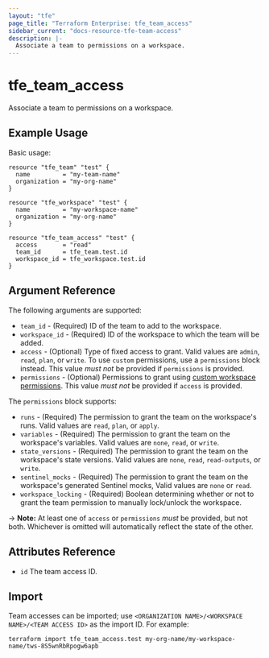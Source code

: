 ```yaml
---
layout: "tfe"
page_title: "Terraform Enterprise: tfe_team_access"
sidebar_current: "docs-resource-tfe-team-access"
description: |-
  Associate a team to permissions on a workspace.
---
```


# tfe_team_access

Associate a team to permissions on a workspace.

## Example Usage

Basic usage:

```hcl
resource "tfe_team" "test" {
  name         = "my-team-name"
  organization = "my-org-name"
}

resource "tfe_workspace" "test" {
  name         = "my-workspace-name"
  organization = "my-org-name"
}

resource "tfe_team_access" "test" {
  access       = "read"
  team_id      = tfe_team.test.id
  workspace_id = tfe_workspace.test.id
}
```

## Argument Reference

The following arguments are supported:

* `team_id` - (Required) ID of the team to add to the workspace.
* `workspace_id` - (Required) ID of the workspace to which the team will be added.
* `access` - (Optional) Type of fixed access to grant. Valid values are `admin`, `read`, `plan`, or `write`. To use `custom` permissions, use a `permissions` block instead. This value _must not_ be provided if `permissions` is provided.
* `permissions` - (Optional) Permissions to grant using [custom workspace permissions](https://www.terraform.io/docs/cloud/users-teams-organizations/permissions.html#custom-workspace-permissions). This value _must not_ be provided if `access` is provided.

The `permissions` block supports:

* `runs` - (Required) The permission to grant the team on the workspace's runs. Valid values are `read`, `plan`, or `apply`.
* `variables` - (Required) The permission to grant the team on the workspace's variables. Valid values are `none`, `read`, or `write`.
* `state_versions` - (Required) The permission to grant the team on the workspace's state versions. Valid values are `none`, `read`, `read-outputs`, or `write`.
* `sentinel_mocks` - (Required) The permission to grant the team on the workspace's generated Sentinel mocks, Valid values are `none` or `read`.
* `workspace_locking` - (Required) Boolean determining whether or not to grant the team permission to manually lock/unlock the workspace.

-> **Note:** At least one of `access` or `permissions` _must_ be provided, but not both. Whichever is omitted will automatically reflect the state of the other.

## Attributes Reference

* `id` The team access ID.

## Import

Team accesses can be imported; use
`<ORGANIZATION NAME>/<WORKSPACE NAME>/<TEAM ACCESS ID>` as the import ID. For
example:

```shell
terraform import tfe_team_access.test my-org-name/my-workspace-name/tws-8S5wnRbRpogw6apb
```
